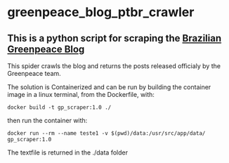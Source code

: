 # greenpeace_blog_ptbr_crawler

## This is a python script for scraping the [Brazilian Greenpeace Blog](https://www.greenpeace.org/brasil/blog/)

This spider crawls the blog and returns the posts released officialy by the Greenpeace team.

The solution is Containerized and can be run by building the container image in a linux terminal, from the Dockerfile, with:

```shell
docker build -t gp_scraper:1.0 ./
```

then run the container with:

```shell
docker run --rm --name teste1 -v $(pwd)/data:/usr/src/app/data/ gp_scraper:1.0
```

The textfile is returned in the ./data folder
